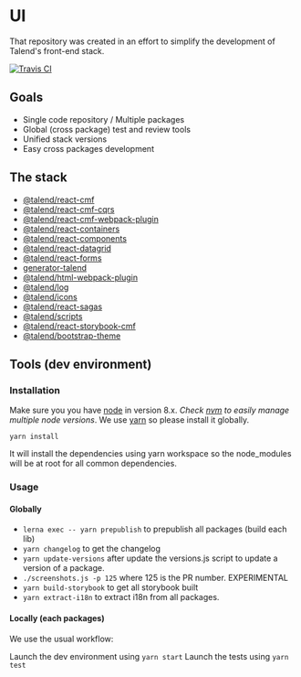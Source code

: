 # UI

That repository was created in an effort to simplify the development of Talend's
front-end stack.

[![Travis CI][travis-ci-image] ][travis-ci-url]

[travis-ci-image]: https://travis-ci.org/Talend/ui.svg?branch=master
[travis-ci-url]: https://travis-ci.org/Talend/ui

## Goals

* Single code repository / Multiple packages
* Global (cross package) test and review tools
* Unified stack versions
* Easy cross packages development

## The stack

- [@talend/react-cmf](https://github.com/Talend/ui/tree/master/packages/cmf)
- [@talend/react-cmf-cqrs](https://github.com/Talend/ui/tree/master/packages/cmf-cqrs)
- [@talend/react-cmf-webpack-plugin](https://github.com/Talend/ui/tree/master/packages/cmf-webpack-plugin)
- [@talend/react-containers](https://github.com/Talend/ui/tree/master/packages/containers)
- [@talend/react-components](https://github.com/Talend/ui/tree/master/packages/components)
- [@talend/react-datagrid](https://github.com/Talend/ui/tree/master/packages/datagrid)
- [@talend/react-forms](https://github.com/Talend/ui/tree/master/packages/forms)
- [generator-talend](https://github.com/Talend/ui/tree/master/packages/generator)
- [@talend/html-webpack-plugin](https://github.com/Talend/ui/tree/master/packages/html-webpack-plugin)
- [@talend/log](https://github.com/Talend/ui/tree/master/packages/logging)
- [@talend/icons](https://github.com/Talend/ui/tree/master/packages/icons)
- [@talend/react-sagas](https://github.com/Talend/ui/tree/master/packages/sagas)
- [@talend/scripts](https://github.com/Talend/ui/tree/master/packages/scripts)
- [@talend/react-storybook-cmf](https://github.com/Talend/ui/tree/master/packages/storybook-cmf)
- [@talend/bootstrap-theme](https://github.com/Talend/ui/tree/master/packages/theme)

## Tools (dev environment)

### Installation

Make sure you you have [node](https://nodejs.org/) in version 8.x. *Check [nvm](https://github.com/creationix/nvm) to easily manage multiple node versions*. We use [yarn](https://yarnpkg.com) so please install it globally.

```
yarn install
```

It will install the dependencies using yarn workspace so the node_modules will be at root for all common dependencies.

### Usage

#### Globally

* `lerna exec -- yarn prepublish` to prepublish all packages (build each lib)
* `yarn changelog` to get the changelog
* `yarn update-versions` after update the versions.js script to update a version of a package.
* `./screenshots.js -p 125` where 125 is the PR number. EXPERIMENTAL
* `yarn build-storybook` to get all storybook built
* `yarn extract-i18n` to extract i18n from all packages.

#### Locally (each packages)

We use the usual workflow:

Launch the dev environment using `yarn start`
Launch the tests using `yarn test`
